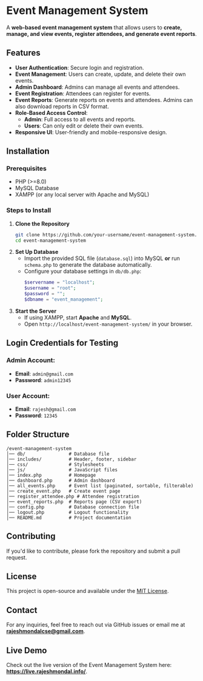 ﻿
# Event Management System

A **web-based event management system** that allows users to **create, manage, and view events, register attendees, and generate event reports**. 
## Features

- **User Authentication**: Secure login and registration.
- **Event Management**: Users can create, update, and delete their own events.
- **Admin Dashboard**: Admins can manage all events and attendees.
- **Event Registration**: Attendees can register for events.
- **Event Reports**: Generate reports on events and attendees. Admins can also download reports in CSV format.
- **Role-Based Access Control**:
  - **Admin**: Full access to all events and reports.
  - **Users**: Can only edit or delete their own events.
- **Responsive UI**: User-friendly and mobile-responsive design.

## Installation

### Prerequisites
- PHP (>=8.0)
- MySQL Database
- XAMPP (or any local server with Apache and MySQL)

### Steps to Install
1. **Clone the Repository**
   ```sh
   git clone https://github.com/your-username/event-management-system.git
   cd event-management-system
   ```
2. **Set Up Database**
   - Import the provided SQL file (`database.sql`) into MySQL **or** run `schema.php` to generate the database automatically.
   - Configure your database settings in `db/db.php`:
     ```php
     $servername = "localhost";
     $username = "root";
     $password = "";
     $dbname = "event_management";
     ```
3. **Start the Server**
   - If using XAMPP, start **Apache** and **MySQL**.
   - Open `http://localhost/event-management-system/` in your browser.

## Login Credentials for Testing

### Admin Account:
- **Email**: `admin@gmail.com`
- **Password**: `admin12345`

### User Account:
- **Email**: `rajesh@gmail.com`
- **Password**: `12345`

## Folder Structure
```
/event-management-system
│── db/                # Database file
│── includes/          # Header, footer, sidebar
│── css/               # Stylesheets
│── js/                # JavaScript files
│── index.php          # Homepage
│── dashboard.php      # Admin dashboard
│── all_events.php     # Event list (paginated, sortable, filterable)
│── create_event.php   # Create event page
│── register_attendee.php # Attendee registration
│── event_reports.php  # Reports page (CSV export)
│── config.php         # Database connection file
│── logout.php         # Logout functionality
│── README.md          # Project documentation
```

## Contributing
If you'd like to contribute, please fork the repository and submit a pull request.

## License
This project is open-source and available under the [MIT License](LICENSE).

## Contact
For any inquiries, feel free to reach out via GitHub issues or email me at **rajeshmondalcse@gmail.com**.

## Live Demo 
Check out the live version of the Event Management System here: **https://live.rajeshmondal.info/**.

